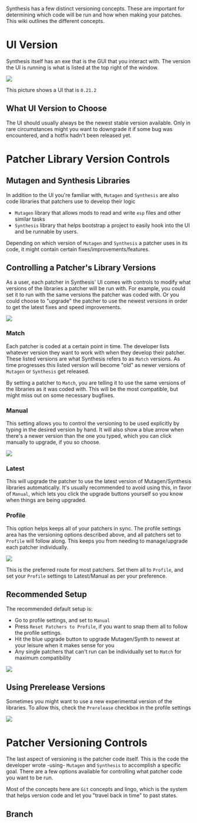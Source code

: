 Synthesis has a few distinct versioning concepts.  These are important for determining which code will be run and how when making your patches.  This wiki outlines the different concepts.

# UI Version
Synthesis itself has an exe that is the GUI that you interact with.  The version the UI is running is what is listed at the top right of the window.

![](https://i.imgur.com/iIttCQ7.png)

This picture shows a UI that is `0.21.2`

## What UI Version to Choose
The UI should usually always be the newest stable version available.  Only in rare circumstances might you want to downgrade it if some bug was encountered, and a hotfix hadn't been released yet.

# Patcher Library Version Controls
## Mutagen and Synthesis Libraries
In addition to the UI you're familiar with, `Mutagen` and `Synthesis` are also code libraries that patchers use to develop their logic
- `Mutagen` library that allows mods to read and write `esp` files and other similar tasks
- `Synthesis` library that helps bootstrap a project to easily hook into the UI and be runnable by users.

Depending on which version of `Mutagen` and `Synthesis` a patcher uses in its code, it might contain certain fixes/improvements/features.

## Controlling a Patcher's Library Versions
As a user, each patcher in Synthesis' UI comes with controls to modify what versions of the libraries a patcher will be run with.  For example, you could set it to run with the same versions the patcher was coded with.  Or you could choose to "upgrade" the patcher to use the newest versions in order to get the latest fixes and speed improvements.

![](https://i.imgur.com/UjVo97u.png)

### Match
Each patcher is coded at a certain point in time.  The developer lists whatever version they want to work with when they develop their patcher.  These listed versions are what Synthesis refers to as `Match` versions.  As time progresses this listed version will become "old" as newer versions of `Mutagen` or `Synthesis` get released.

By setting a patcher to `Match`, you are telling it to use the same versions of the libraries as it was coded with.  This will be the most compatible, but might miss out on some necessary bugfixes.

### Manual
This setting allows you to control the versioning to be used explicitly by typing in the desired version by hand.  It will also show a blue arrow when there's a newer version than the one you typed, which you can click manually to upgrade, if you so choose.

![](https://i.imgur.com/u1xRQwE.gif)

### Latest
This will upgrade the patcher to use the latest version of Mutagen/Synthesis libraries automatically.  It's usually recommended to avoid using this, in favor of `Manual`, which lets you click the upgrade buttons yourself so you know when things are being upgraded.

### Profile
This option helps keeps all of your patchers in sync.  The profile settings area has the versioning options described above, and all patchers set to `Profile` will follow along.  This keeps you from needing to manage/upgrade each patcher individually. 

![](https://i.imgur.com/Fa3zrYr.gif)

This is the preferred route for most patchers.  Set them all to `Profile`, and set your `Profile` settings to Latest/Manual as per your preference.

## Recommended Setup
The recommended default setup is:
- Go to profile settings, and set to `Manual`
- Press `Reset Patchers to Profile`, if you want to snap them all to follow the profile settings.
- Hit the blue upgrade button to upgrade Mutagen/Synth to newest at your leisure when it makes sense for you
- Any single patchers that can't run can be individually set to `Match` for maximum compatibility

![](https://i.imgur.com/QMA0bNI.png)

## Using Prerelease Versions
Sometimes you might want to use a new experimental version of the libraries.  To allow this, check the `Prerelease` checkbox in the profile settings

![](https://i.imgur.com/pT8Snpt.gif)

# Patcher Versioning Controls
The last aspect of versioning is the patcher code itself.  This is the code the developer wrote -using- `Mutagen` and `Synthesis` to accomplish a specific goal.  There are a few options available for controlling what patcher code you want to be run.

Most of the concepts here are `Git` concepts and lingo, which is the system that helps version code and let you "travel back in time" to past states.

## Branch
